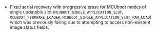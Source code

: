 - Fixed serial recovery with progressive erase for MCUboot modes of single
  updatable slot (`MCUBOOT_SINGLE_APPLICATION_SLOT`, `MCUBOOT_FIRMWARE_LOADER`,
  `MCUBOOT_SINGLE_APPLICATION_SLOT_RAM_LOAD`) which was previously failing due
  to attempting to access non-existent image status fields.
